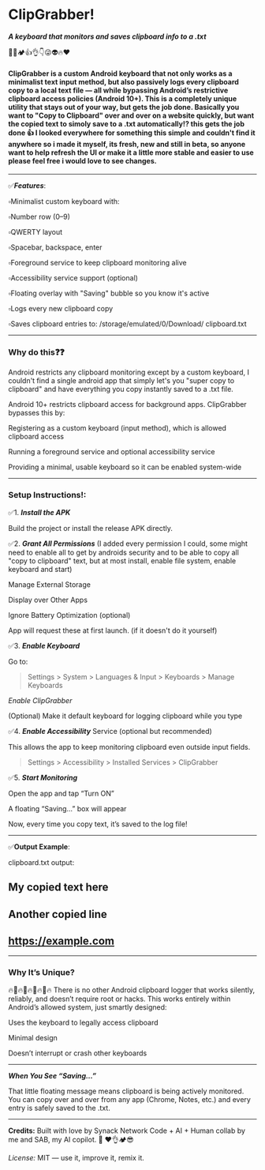 # ClipGrabber!
***A keyboard that monitors and saves clipboard info to a .txt***

  💯✅🏕️👍👌👇😜👽🔥♥️

#### ClipGrabber is a custom Android keyboard that not only works as a minimalist text input method, but also passively logs every clipboard copy to a local text file — all while bypassing Android’s restrictive clipboard access policies (Android 10+). This is a completely unique utility that stays out of your way, but gets the job done. Basically you want to "Copy to Clipboard" over and over on a website quickly, but want the copied text to simoly save to a .txt automatically!? this gets the job done 👍 I looked everywhere for something this simple and couldn't find it anywhere so i made it myself, its fresh, new and still in beta, so anyone want to help refresh the UI or make it a little more stable and easier to use please feel free i would love to see changes.

---

✅***Features***:

▫️Minimalist custom keyboard with:

▫️Number row (0–9)

▫️QWERTY layout

▫️Spacebar, backspace, enter

▫️Foreground service to keep 
  clipboard monitoring alive

▫️Accessibility service support 
  (optional)

▫️Floating overlay with "Saving" 
   bubble so you know it's active

▫️Logs every new clipboard copy

▫️Saves clipboard entries to:
  /storage/emulated/0/Download/
  clipboard.txt

-------

### Why do this❓❓

Android restricts any clipboard monitoring except by a custom keyboard, I couldn't find a single android app that simply let's you "super copy to clipboard" and have everything you copy instantly saved to a .txt file.

Android 10+ restricts clipboard access for background apps. ClipGrabber bypasses this by:

Registering as a custom keyboard (input method), which is allowed clipboard access

Running a foreground service and optional accessibility service

Providing a minimal, usable keyboard so it can be enabled system-wide

-------

### Setup Instructions!:

✅1. ***Install the APK***

Build the project or install the release APK directly.

✅2. ***Grant All Permissions***
(I added every permission I could, some might need to enable all to get by androids security and to be able to copy all "copy to clipboard" text, but at most install, enable file system, enable keyboard and start)

Manage External Storage

Display over Other Apps

Ignore Battery Optimization
(optional)

App will request these at first launch.
(if it doesn't do it yourself)

✅3. ***Enable Keyboard***

Go to:

> Settings > System > Languages & Input > Keyboards > Manage Keyboards

*Enable ClipGrabber*

(Optional) Make it default keyboard for logging clipboard while you type

✅4. ***Enable Accessibility*** Service (optional but recommended)

This allows the app to keep monitoring clipboard even outside input fields.

> Settings > Accessibility > Installed Services > ClipGrabber

✅5. ***Start Monitoring***

Open the app and tap “Turn ON”

A floating “Saving…” box will appear

Now, every time you copy text, it’s saved to the log file!

-------

✅**Output Example**:

clipboard.txt output:

My copied text here
---
Another copied line
---
https://example.com
---

-------

### Why It’s Unique? 
🔥💯🔥💯🔥💯🔥💯🔥
There is no other Android clipboard logger that works silently, reliably, and doesn’t require root or hacks. This works entirely within Android’s allowed system, just smartly designed:

Uses the keyboard to legally access clipboard

Minimal design

Doesn’t interrupt or crash other keyboards

-------

***When You See “Saving…”***

That little floating message means clipboard is being actively monitored. You can copy over and over from any app (Chrome, Notes, etc.) and every entry is safely saved to the .txt.

-------

**Credits:**
Built with love by Synack Network
Code + AI + Human collab by me and SAB, my AI copilot. 💯 ❤️👌🏕️😎

*License:*
MIT — use it, improve it, remix it.
